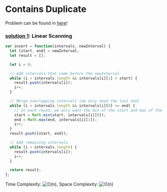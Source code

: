 # Contains Duplicate

Problem can be found in [here](https://leetcode.com/problems/insert-interval/)!

### [solution 1](/Array/57-InsertInterval/solution-1.js): Linear Scanning

```javascript
var insert = function(intervals, newInterval) {
  let [start, end] = newInterval;
  let result = [];

  let i = 0;

  // Add intervals that come before the newInterval
  while (i < intervals.length && intervals[i][1] < start) {
    result.push(intervals[i]);
    i++;
  }

  // Merge overlapping intervals (we only need the last one)
  while (i < intervals.length && intervals[i][0] <= end) {
    // In each round, we only want the min of the start and max of the end
    start = Math.min(start, intervals[i][0]);
    end = Math.max(end, intervals[i][1]);
    i++;
  }
  result.push([start, end]);

  // Add remaining intervals
  while (i < intervals.length) {
    result.push(intervals[i]);
    i++;
  }

  return result;
};
```

Time Complexity: ![O(n)](<https://latex.codecogs.com/svg.image?\inline&space;O(n)>), Space Complexity: ![O(n)](<https://latex.codecogs.com/svg.image?\inline&space;O(n)>)